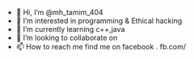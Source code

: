 - 👋 Hi, I’m @mh_tamim_404
- 👀 I’m interested in programming & Ethical hacking
- 🌱 I’m currently learning c++,java
- 💞️ I’m looking to collaborate on 
- 📫 How to reach me find me on facebook . fb.com/



